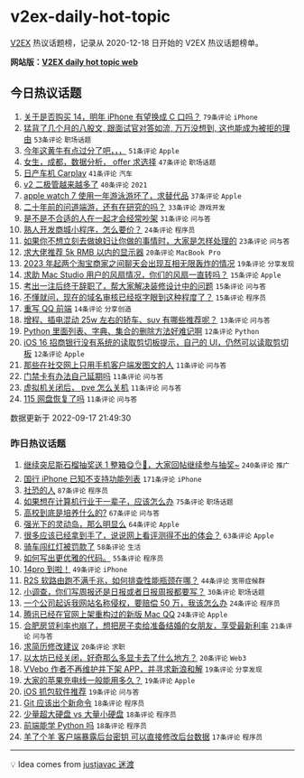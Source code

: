 # v2ex-daily-hot-topic

[V2EX](https://www.v2ex.com/) 热议话题榜，记录从 2020-12-18 日开始的 V2EX 热议话题榜单。

**网站版：[V2EX daily hot topic web](https://boojack.github.io/v2ex-daily-hot-topic-web/)**

## 今日热议话题

<!-- TODAY BEGIN -->

1. [关于是否购买 14，明年 iPhone 有望换成 C 口吗？](https://www.v2ex.com/t/880850) `79条评论` `iPhone`
1. [猛背了几个月的八股文, 跟面试官对答如流, 万万没想到, 这也能成为被拒的理由](https://www.v2ex.com/t/880727) `53条评论` `职场话题`
1. [今年这黄牛有点过分了吧，，，](https://www.v2ex.com/t/880778) `51条评论` `Apple`
1. [女生，成都，数据分析， offer 求选择](https://www.v2ex.com/t/880766) `47条评论` `职场话题`
1. [日产车机 Carplay](https://www.v2ex.com/t/880771) `41条评论` `汽车`
1. [v2 二极管越来越多了](https://www.v2ex.com/t/880802) `40条评论` `2021`
1. [apple watch 7 使用一年游泳游坏了，求替代品](https://www.v2ex.com/t/880807) `37条评论` `Apple`
1. [二十年前的问道端游，还有在研究的吗？](https://www.v2ex.com/t/880761) `33条评论` `游戏开发`
1. [是不是不合适的人在一起才会经常吵架](https://www.v2ex.com/t/880853) `31条评论` `问与答`
1. [熟人开发商城小程序，怎么要价？](https://www.v2ex.com/t/880786) `24条评论` `程序员`
1. [如果你不想立刻去做媳妇让你做的事情时，大家是怎样处理的](https://www.v2ex.com/t/880897) `23条评论` `问与答`
1. [求大佬推荐 5k RMB 以内的显示器](https://www.v2ex.com/t/880852) `20条评论` `MacBook Pro`
1. [2023 年起两个淘宝商家之间聊天会出现互相无限轰炸的情况](https://www.v2ex.com/t/880749) `19条评论` `分享发现`
1. [求助 Mac Studio 用户的风扇情况，你们的风扇一直转吗？](https://www.v2ex.com/t/880896) `15条评论` `Apple`
1. [考出一注后终于辞职了，帮大家解决装修设计中的问题](https://www.v2ex.com/t/880894) `15条评论` `问与答`
1. [不懂就问，现在的域名审核已经抠字眼到这种程度了？](https://www.v2ex.com/t/880814) `15条评论` `程序员`
1. [重写 QQ 前端](https://www.v2ex.com/t/880869) `14条评论` `分享创造`
1. [增程、插电混动 25w 左右的轿车、suv 有哪些推荐呢？](https://www.v2ex.com/t/880764) `13条评论` `问与答`
1. [Python 里面列表、字典、集合的删除方法好难记啊](https://www.v2ex.com/t/880885) `12条评论` `Python`
1. [iOS 16 招商银行没有系统的读取剪切板提示，自己的 UI，仍然可以读取剪切板](https://www.v2ex.com/t/880765) `12条评论` `Apple`
1. [那些在社交网上只用手机客户端发图文的人](https://www.v2ex.com/t/880834) `11条评论` `问与答`
1. [门禁卡有办法自己延期吗](https://www.v2ex.com/t/880833) `11条评论` `问与答`
1. [虚拟机关闭后， pve 怎么关机](https://www.v2ex.com/t/880817) `11条评论` `问与答`
1. [115 网盘恢复了吗](https://www.v2ex.com/t/880806) `11条评论` `问与答`

数据更新于 2022-09-17 21:49:30

<!-- TODAY END -->

### 昨日热议话题

<!-- YESTERDAY BEGIN -->

1. [继续突尼斯石榴抽奖送 1 整箱😋👌🧺，大家回帖继续参与抽奖~](https://www.v2ex.com/t/880463) `240条评论` `推广`
1. [国行 iPhone 已知不支持功能列表](https://www.v2ex.com/t/880430) `171条评论` `iPhone`
1. [社恐的人](https://www.v2ex.com/t/880444) `87条评论` `程序员`
1. [如果想在计算机行业干一辈子，应该怎么办](https://www.v2ex.com/t/880497) `75条评论` `职场话题`
1. [高校到底是培养什么的?](https://www.v2ex.com/t/880514) `67条评论` `问与答`
1. [强光下的灵动岛，那么明显么](https://www.v2ex.com/t/880549) `64条评论` `Apple`
1. [很多应该已经拿到手了，说说网上看评测得不出的体会？](https://www.v2ex.com/t/880437) `63条评论` `Apple`
1. [骑车闯红灯被罚款了](https://www.v2ex.com/t/880612) `58条评论` `生活`
1. [如何写出更优雅的代码。](https://www.v2ex.com/t/880453) `55条评论` `程序员`
1. [14pro 到啦！](https://www.v2ex.com/t/880421) `49条评论` `iPhone`
1. [R2S 软路由跑不满千兆，如何排查性能瓶颈在哪？](https://www.v2ex.com/t/880429) `44条评论` `宽带症候群`
1. [小调查，你们写周报还是日报或者日报周报都要写？](https://www.v2ex.com/t/880602) `30条评论` `职场话题`
1. [一个公司起诉我网站名称侵权，要赔偿 50 万，我该怎么办](https://www.v2ex.com/t/880703) `24条评论` `程序员`
1. [腾讯已经在官网上架重构过的新版 Mac QQ](https://www.v2ex.com/t/880685) `24条评论` `Apple`
1. [合肥房贷利率也崩了，想把房子卖给准备结婚的女朋友，享受最新利率](https://www.v2ex.com/t/880659) `21条评论` `问与答`
1. [求简历修改建议](https://www.v2ex.com/t/880619) `20条评论` `求职`
1. [以太坊已经关闭，好奇那么多显卡去了什么地方？](https://www.v2ex.com/t/880544) `20条评论` `Web3`
1. [VVebo 作者不再维护并下架 APP，并寻求新浪和解](https://www.v2ex.com/t/880677) `19条评论` `分享发现`
1. [大家的苹果充电线一般能用多久？](https://www.v2ex.com/t/880628) `19条评论` `Apple`
1. [iOS 抓包软件推荐](https://www.v2ex.com/t/880527) `19条评论` `问与答`
1. [Git 应该出个新命令](https://www.v2ex.com/t/880631) `18条评论` `程序员`
1. [少量超大硬盘 vs 大量小硬盘](https://www.v2ex.com/t/880546) `18条评论` `程序员`
1. [前端能学 Python 吗](https://www.v2ex.com/t/880490) `18条评论` `程序员`
1. [羊了个羊 客户端暴露后台密钥 可以直接修改后台数据](https://www.v2ex.com/t/880541) `17条评论` `程序员`

<!-- YESTERDAY END -->

---

💡 Idea comes from [justjavac 迷渡](https://github.com/justjavac/)
